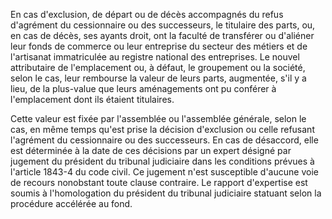 En cas d'exclusion, de départ ou de décès accompagnés du refus d'agrément du cessionnaire ou des successeurs, le titulaire des parts, ou, en cas de décès, ses ayants droit, ont la faculté de transférer ou d'aliéner leur fonds de commerce ou leur entreprise du secteur des métiers et de l'artisanat immatriculée au registre national des entreprises. Le nouvel attributaire de l'emplacement ou, à défaut, le groupement ou la société, selon le cas, leur rembourse la valeur de leurs parts, augmentée, s'il y a lieu, de la plus-value que leurs aménagements ont pu conférer à l'emplacement dont ils étaient titulaires.

Cette valeur est fixée par l'assemblée ou l'assemblée générale, selon le cas, en même temps qu'est prise la décision d'exclusion ou celle refusant l'agrément du cessionnaire ou des successeurs. En cas de désaccord, elle est déterminée à la date de ces décisions par un expert désigné par jugement du président du tribunal judiciaire dans les conditions prévues à l'article 1843-4 du code civil. Ce jugement n'est susceptible d'aucune voie de recours nonobstant toute clause contraire. Le rapport d'expertise est soumis à l'homologation du président du tribunal judiciaire statuant selon la procédure accélérée au fond.
